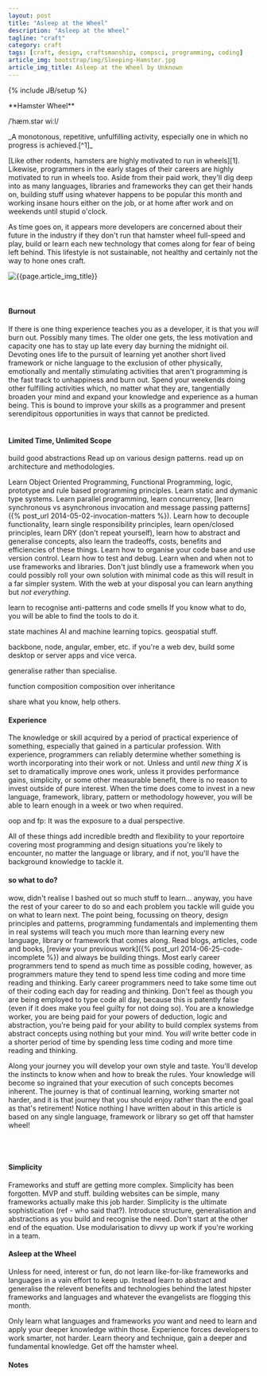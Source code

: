 ```yaml
---
layout: post
title: "Asleep at the Wheel"
description: "Asleep at the Wheel"
tagline: "craft"
category: craft
tags: [craft, design, craftsmanship, compsci, programming, coding]
article_img: bootstrap/img/Sleeping-Hamster.jpg
article_img_title: Asleep at the Wheel by Unknown
---
```

{% include JB/setup %}
<div class="intro">
<div class="intro-txt">
<span markdown="span">
**Hamster Wheel**
</span>

/ˈhæm.stər wiːl/ 

<p>
<span markdown="span">_A monotonous, repetitive, unfulfilling activity, especially one in which no progress is achieved.[^1]_</span>
</p>

<p>
<span markdown="span">[Like other rodents, hamsters are highly motivated to run in wheels][1].</span> Likewise, programmers in the early stages of their careers are highly motivated to run in wheels too. Aside from their paid work, they'll dig deep into as many languages, libraries and frameworks they can get their hands on, building stuff using whatever happens to be popular this month and working insane hours either on the job, or at home after work and on weekends until stupid o'clock.
</p>

<p>
As time goes on, it appears more developers are concerned about their future in the industry if they don't run that hamster wheel full-speed and play, build or learn each new technology that comes along for fear of being left behind. This lifestyle is not sustainable, not healthy and certainly not the way to hone ones craft.
</p>

</div>
<div class="intro-img-border">
<div class="intro-img-bevel">
<div class="intro-img">
<img class="article-image" title="{{page.article_img_title}}" src="{{ASSET_PATH}}/{{page.article_img}}"/>
</div>
</div>
</div>
</div>
<br/>
<br/>

#### Burnout 
If there is one thing experience teaches you as a developer, it is that you _will_ burn out. Possibly many times. The older one gets, the less motivation and capacity one has to stay up late every day burning the midnight oil. Devoting ones life to the pursuit of learning yet another short lived framework or niche language to the exclusion of other physically, emotionally and mentally stimulating activities that aren't programming is the fast track to unhappiness and burn out. Spend your weekends doing other fulfilling activities which, no matter what they are, tangentially broaden your mind and expand your knowledge and experience as a human being. This is bound to improve your skills as a programmer and present serendipitous opportunities in ways that cannot be predicted. 
<br/>
<br/>







#### Limited Time, Unlimited Scope
build good abstractions
Read up on various design patterns. read up on architecture and methodologies.

Learn Object Oriented Programming, Functional Programming, logic, prototype and rule based programming principles. Learn static and dymanic type systems. Learn parallel programming, learn concurrency, [learn synchronous vs asynchronous invocation and message passing patterns]({% post_url 2014-05-02-invocation-matters %}). Learn how to decouple functionality, learn single responsibility principles, learn open/closed principles, learn DRY (don't repeat yourself), learn how to abstract and generalise concepts, also learn the tradeoffs, costs, benefits and efficiencies of these things. Learn how to organise your code base and use version control. Learn how to test and debug. Learn when and when not to use frameworks and libraries. Don't just blindly use a framework when you could possibly roll your own solution with minimal code as this will result in a far simpler system. With the web at your disposal you can learn anything but _not everything_.

learn to recognise anti-patterns and code smells
If you know what to do, you will be able to find the tools to do it.

state machines
AI and machine learning topics.
geospatial stuff.

backbone, node, angular, ember, etc.
if you're a web dev, build some desktop or server apps and vice verca.

generalise rather than specialise.


function composition
composition over inheritance


share what you know, help others.







#### Experience
The knowledge or skill acquired by a period of practical experience of something, especially that gained in a particular profession.
With experience, programmers can reliably determine whether something is worth incorporating into their work or not. Unless and until _new thing X_ is set to dramatically improve ones work, unless it provides performance gains, simplicity, or some other measurable benefit, there is no reason to invest outside of pure interest. When the time does come to invest in a new language, framework, library, pattern or methodology however, you will be able to learn enough in a week or two when required.

oop and fp: It was the exposure to a dual perspective.


All of these things add incredible bredth and flexibility to your reportoire covering most programming and design situations you're likely to encounter, no matter the language or library, and if not, you'll have the background knowledge to tackle it.





#### so what to do?
wow, didn't realise I bashed out so much stuff to learn... anyway, you have the rest of your career to do so and each problem you tackle will guide you on what to learn next. The point being, focussing on theory, design principles and patterns, programming fundamentals and implementing them in real systems will teach you much more than learning every new language, library or framework that comes along. Read blogs, articles, code and books, [review your previous work]({% post_url 2014-06-25-code-incomplete %}) and always be building things. Most early career programmers tend to spend as much time as possible coding, however, as programmers mature they tend to spend less time coding and more time reading and thinking. Early career programmers need to take some time out of their coding each day for reading and thinking. Don't feel as though you are being employed to type code all day, because this is patently false (even if it does make you feel guilty for not doing so). You are a knowledge worker, you are being paid for your powers of deduction, logic and abstraction, you're being paid for your ability to build complex systems from abstract concepts using nothing but your mind. You _will_ write better code in a shorter period of time by spending less time coding and more time reading and thinking.


Along your journey you will develop your own style and taste. You'll develop the instincts to know when and how to break the rules. Your knowledge will become so ingrained that your execution of such concepts becomes inherent. The journey is that of continual learning, working smarter not harder, and it is that journey that you should enjoy rather than the end goal as that's retirement! Notice nothing I have written about in this article is based on any single language, framework or library so get off that hamster wheel!




<br/>
<br/>



 
 
 
 
 
#### Simplicity
Frameworks and stuff are getting more complex. Simplicity has been forgotten. MVP and stuff. building websites can be simple, many frameworks actually make this job harder. Simplicity is the ultimate sophistication (ref - who said that?). Introduce structure, generalisation and abstractions as you build and recognise the need. Don't start at the other end of the equation. Use modularisation to divvy up work if you're working in a team.







#### Asleep at the Wheel
Unless for need, interest or fun, do not learn like-for-like frameworks and languages in a vain effort to keep up. Instead learn to abstract and generalise the relevent benefits and technologies behind the latest hipster frameworks and languages and whatever the evangelists are flogging this month.

Only learn what languages and frameworks _you_ want and need to learn and apply your deeper knowledge within those. 
Experience forces developers to work smarter, not harder.
Learn theory and technique, gain a deeper and fundamental knowledge. Get off the hamster wheel.



[1]:http://en.wikipedia.org/wiki/Hamster_wheel
[2]:http://en.wiktionary.org/wiki/hamster_wheel


#### Notes
[^1]:[http://en.wiktionary.org/wiki/hamster_wheel][2]